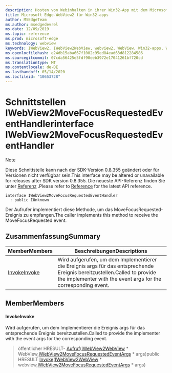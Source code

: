```yaml
---
description: Hosten von Webinhalten in ihrer Win32-App mit dem Microsoft Edge WebView2-Steuerelement
title: Microsoft Edge-WebView2 für Win32-apps
author: MSEdgeTeam
ms.author: msedgedevrel
ms.date: 12/09/2019
ms.topic: reference
ms.prod: microsoft-edge
ms.technology: webview
keywords: IWebView2, IWebView2WebView, webview2, WebView, Win32-apps, Win32, Edge
ms.openlocfilehash: e24db15aba667f1002c95ed84ead63d812284586
ms.sourcegitcommit: 07cda56425e5fdf90eeb3972e17041261bf720cd
ms.translationtype: MT
ms.contentlocale: de-DE
ms.lasthandoff: 05/14/2020
ms.locfileid: "10653728"
---
```

# <span data-ttu-id="5b9fc-104">Schnittstellen IWebView2MoveFocusRequestedEventHandler</span><span class="sxs-lookup"><span data-stu-id="5b9fc-104">interface IWebView2MoveFocusRequestedEventHandler</span></span> 

> [!NOTE]
> <span data-ttu-id="5b9fc-105">Diese Schnittstelle kann nach der SDK-Version 0.8.355 geändert oder für Versionen nicht verfügbar sein.</span><span class="sxs-lookup"><span data-stu-id="5b9fc-105">This interface may be altered or unavailable for releases after SDK version 0.8.355.</span></span> <span data-ttu-id="5b9fc-106">Die neueste API-Referenz finden Sie unter [Referenz](../../../webview2-api-reference.md) .</span><span class="sxs-lookup"><span data-stu-id="5b9fc-106">Please refer to [Reference](../../../webview2-api-reference.md) for the latest API reference.</span></span>

```
interface IWebView2MoveFocusRequestedEventHandler
  : public IUnknown
```

<span data-ttu-id="5b9fc-107">Der Aufrufer implementiert diese Methode, um das MoveFocusRequested-Ereignis zu empfangen.</span><span class="sxs-lookup"><span data-stu-id="5b9fc-107">The caller implements this method to receive the MoveFocusRequested event.</span></span>

## <span data-ttu-id="5b9fc-108">Zusammenfassung</span><span class="sxs-lookup"><span data-stu-id="5b9fc-108">Summary</span></span>

 <span data-ttu-id="5b9fc-109">Member</span><span class="sxs-lookup"><span data-stu-id="5b9fc-109">Members</span></span>                        | <span data-ttu-id="5b9fc-110">Beschreibungen</span><span class="sxs-lookup"><span data-stu-id="5b9fc-110">Descriptions</span></span>
--------------------------------|---------------------------------------------
[<span data-ttu-id="5b9fc-111">Invoke</span><span class="sxs-lookup"><span data-stu-id="5b9fc-111">Invoke</span></span>](#invoke) | <span data-ttu-id="5b9fc-112">Wird aufgerufen, um dem Implementierer die Ereignis args für das entsprechende Ereignis bereitzustellen.</span><span class="sxs-lookup"><span data-stu-id="5b9fc-112">Called to provide the implementer with the event args for the corresponding event.</span></span>

## <span data-ttu-id="5b9fc-113">Member</span><span class="sxs-lookup"><span data-stu-id="5b9fc-113">Members</span></span>

#### <span data-ttu-id="5b9fc-114">Invoke</span><span class="sxs-lookup"><span data-stu-id="5b9fc-114">Invoke</span></span> 

<span data-ttu-id="5b9fc-115">Wird aufgerufen, um dem Implementierer die Ereignis args für das entsprechende Ereignis bereitzustellen.</span><span class="sxs-lookup"><span data-stu-id="5b9fc-115">Called to provide the implementer with the event args for the corresponding event.</span></span>

> <span data-ttu-id="5b9fc-116">öffentlicher HRESULT- [Aufruf](#invoke)([IWebView2WebView](IWebView2WebView.md) \* WebView,[IWebView2MoveFocusRequestedEventArgs](IWebView2MoveFocusRequestedEventArgs.md) \* args)</span><span class="sxs-lookup"><span data-stu-id="5b9fc-116">public HRESULT [Invoke](#invoke)([IWebView2WebView](IWebView2WebView.md) \* webview,[IWebView2MoveFocusRequestedEventArgs](IWebView2MoveFocusRequestedEventArgs.md) \* args)</span></span>

